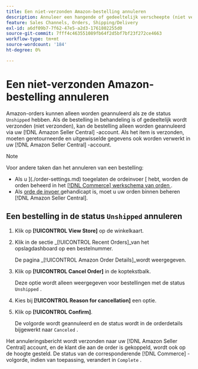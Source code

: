 ```yaml
---
title: Een niet-verzonden Amazon-bestelling annuleren
description: Annuleer een hangende of gedeeltelijk verscheepte (niet verscheepte) orde door uw Amazon  [!DNL Seller Central]  rekening.
feature: Sales Channels, Orders, Shipping/Delivery
exl-id: a6df09b7-7f62-47e5-a2d3-1761802255d0
source-git-commit: 7fff4c463551089fb64f2d5bf7bf23f272ce4663
workflow-type: tm+mt
source-wordcount: '184'
ht-degree: 0%

---
```


# Een niet-verzonden Amazon-bestelling annuleren

Amazon-orders kunnen alleen worden geannuleerd als ze de status `Unshipped` hebben. Als de bestelling in behandeling is of gedeeltelijk wordt verzonden (niet verzonden), kan de bestelling alleen worden geannuleerd via uw [!DNL Amazon Seller Central] -account. Als het item is verzonden, moeten geretourneerde en uitgewisselde gegevens ook worden verwerkt in uw [!DNL Amazon Seller Central] -account.

>[!NOTE]
>
>Voor andere taken dan het annuleren van een bestelling:
>
>- Als u ](./order-settings.md) toegelaten de ordeinvoer [ hebt, worden de orden beheerd in het [[!DNL Commerce]  werkschema van orden ](https://experienceleague.adobe.com/docs/commerce-admin/stores-sales/order-management/orders/orders.html).
>- Als [ orde de invoer ](./order-settings.md) gehandicapt is, moet u uw orden binnen beheren [!DNL Amazon Seller Central].

## Een bestelling in de status `Unshipped` annuleren

1. Klik op **[!UICONTROL View Store]** op de winkelkaart.

1. Klik in de sectie _[!UICONTROL Recent Orders]_van het opslagdashboard op een bestelnummer.

   De pagina _[!UICONTROL Amazon Order Details]_wordt weergegeven.

1. Klik op **[!UICONTROL Cancel Order]** in de koptekstbalk.

   Deze optie wordt alleen weergegeven voor bestellingen met de status `Unshipped` .

1. Kies bij **[!UICONTROL Reason for cancellation]** een optie.

1. Klik op **[!UICONTROL Confirm]**.

   De volgorde wordt geannuleerd en de status wordt in de orderdetails bijgewerkt naar `Canceled` .

Het annuleringsbericht wordt verzonden naar uw [!DNL Amazon Seller Central] account, en de klant die aan de order is gekoppeld, wordt ook op de hoogte gesteld. De status van de corresponderende [!DNL Commerce] -volgorde, indien van toepassing, verandert in `Complete` .
